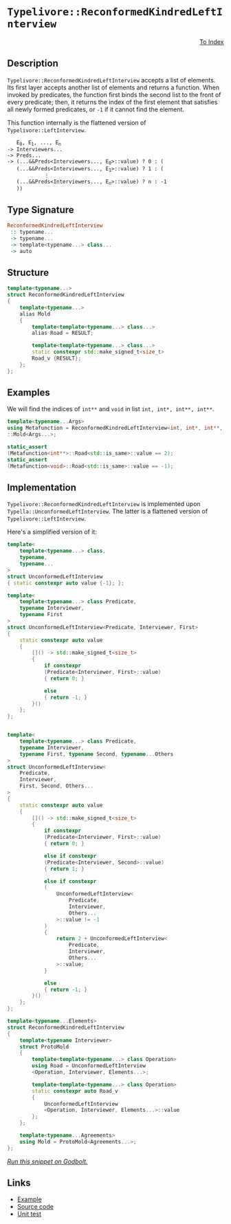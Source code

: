 <!-- Copyright 2024 Feng Mofan
SPDX-License-Identifier: Apache-2.0 -->

# `Typelivore::ReconformedKindredLeftInterview`

<p style='text-align: right;'><a href="../../../facilities/metafunctions.md#typelivore-reconformed-kindred-left-interview">To Index</a></p>

## Description

`Typelivore::ReconformedKindredLeftInterview` accepts a list of elements.
Its first layer accepts another list of elements and returns a function.
When invoked by predicates, the function first binds the second list to the front of every predicate;
then, it returns the index of the first element that satisfies all newly formed predicates, or `-1` if it cannot find the element.

This function internally is the flattened version of `Typelivore::LeftInterview`.

<pre><code>   E<sub>0</sub>, E<sub>1</sub>, ..., E<sub>n</sub>
-> Interviewers...
-> Preds...
-> (...&&Preds&lt;Interviewers..., E<sub>0</sub>&gt;::value) ? 0 : (
   (...&&Preds&lt;Interviewers..., E<sub>1</sub>&gt;::value) ? 1 : (
            &vellip;
   (...&&Preds&lt;Interviewers..., E<sub>n</sub>&gt;::value) ? n : -1
   ))</code></pre>

## Type Signature

```Haskell
ReconformedKindredLeftInterview
 :: typename...
 -> typename...
 -> template<typename...> class...
 -> auto
```

## Structure

```C++
template<typename...>
struct ReconformedKindredLeftInterview
{
    template<typename...>
    alias Mold
    {
        template<template<typename...> class...>
        alias Road = RESULT;

        template<template<typename...> class...>
        static constexpr std::make_signed_t<size_t>
        Road_v {RESULT};
    };  
};
```

## Examples

We will find the indices of `int**` and `void` in list `int, int*, int**, int**`.

```C++
template<typename...Args>
using Metafunction = ReconformedKindredLeftInterview<int, int*, int**, int**>
::Mold<Args...>;

static_assert
(Metafunction<int**>::Road<std::is_same>::value == 2);
static_assert
(Metafunction<void>::Road<std::is_same>::value == -1);
```

## Implementation

`Typelivore::ReconformedKindredLeftInterview` is implemented upon `Typella::UnconformedLeftInterview`.
The latter is a flattened version of `Typelivore::LeftInterview`.

Here's a simplified version of it:

```C++
template<
    template<typename...> class,
    typename,
    typename...
>
struct UnconformedLeftInterview
{ static constexpr auto value {-1}; };

template<
    template<typename...> class Predicate,
    typename Interviewer,
    typename First
>
struct UnconformedLeftInterview<Predicate, Interviewer, First>
{
    static constexpr auto value 
    {
        []() -> std::make_signed_t<size_t>
        {
            if constexpr 
            (Predicate<Interviewer, First>::value)
            { return 0; }

            else
            { return -1; }
        }()
    };
};


template<
    template<typename...> class Predicate,
    typename Interviewer,
    typename First, typename Second, typename...Others
>
struct UnconformedLeftInterview<
    Predicate,
    Interviewer,
    First, Second, Others...
>
{
    static constexpr auto value 
    {
        []() -> std::make_signed_t<size_t>
        {
            if constexpr 
            (Predicate<Interviewer, First>::value)
            { return 0; }

            else if constexpr 
            (Predicate<Interviewer, Second>::value)
            { return 1; }

            else if constexpr
            (
                UnconformedLeftInterview<
                    Predicate, 
                    Interviewer, 
                    Others...
                >::value != -1
            )
            { 
                return 2 + UnconformedLeftInterview<
                    Predicate, 
                    Interviewer, 
                    Others...
                >::value; 
            }

            else
            { return -1; }
        }()
    };
};

template<typename...Elements>
struct ReconformedKindredLeftInterview
{
    template<typename Interviewer>
    struct ProtoMold 
    {
        template<template<typename...> class Operation>
        using Road = UnconformedLeftInterview
        <Operation, Interviewer, Elements...>;

        template<template<typename...> class Operation>
        static constexpr auto Road_v 
        {
            UnconformedLeftInterview
            <Operation, Interviewer, Elements...>::value
        };
    };

    template<typename...Agreements>
    using Mold = ProtoMold<Agreements...>;
};
```

[*Run this snippet on Godbolt.*](https://godbolt.org/#z:OYLghAFBqd5QCxAYwPYBMCmBRdBLAF1QCcAaPECAMzwBtMA7AQwFtMQByARg9KtQYEAysib0QXACx8BBAKoBnTAAUAHpwAMvAFYTStJg1DIApACYAQuYukl9ZATwDKjdAGFUtAK4sGIAKz%2BpK4AMngMmAByPgBGmMQSZlykAA6oCoRODB7evgFBaRmOAmER0SxxCVxJtpj2xQxCBEzEBDk%2BfoG19VlNLQSlUbHxickKza3teV3j/YPllaMAlLaoXsTI7BwA9ABU%2BweHR8e72yYaAIJ7BwDUACKYKa6MyHiYCjeHZ5fXJ39H3wu5yBZgAzOFkN4sDcTKC3AQAJ5PAD6BGITEIClh2GB5nBDEhXmhsLcyHG6CwVGxuJ%2B/zpAOBv12NwAkiwUvQ2IImA1PgdAUz6f9AcCCJh2QYxSTgTdZTcxRKeZgSYinsw2AA6LXYm6QpgKBSkGVy1WMViYI2XOXypFmzXay7Uy7jYheBw3OQEgT8YhsdAhTBUAgswTxABubwA7riAOwWG6zRzIXUCcaYVQpYgJgjoEAgFhMADWmGRGWAEXQqJJGQAXiWCDqw2IvJgYXGALRcEwxu6w%2BPd3ugqyOy4KjlK6VWk3i8dSuGm9WYLUanV6g03ZTETD4URiy0Xa0L82s0PECOYSPxfeH22Lm4AMTwxHGuNBOOdaLdBA9XoYPr9AZBiGYpnlGJKbtueC7haJ4geel5kA%2BT4vm%2BsbDgecqJlBKYMGmGZZkwXhEDcTbeK2xqyt26HWtaJj%2BFY/h3BASw3O2OrknmBbFqWeDltuVZwrW9ZOhhNFttRYk0XgVA4XhmYwlOklyhAEE7hOcLAeGUZXkhz4Nm%2BeakS2SwUUp4k3FuBDrAwNwaH2ba9iOolmXUSimUpVEWZgVnEDZnb2QO7lygOzGmYFQ6xoO6GijOkrKnCpljnFKq3uay6rgY66qVBSrXiaqVsLBWkXleiUFa2j56aQNpqseQiYGgDDoNVR72hqADyBAIPEWKOqhH6uu6nqNf%2B26AcGp7wZOznZdBeWyppoElWQpmVeM1X1Y1zU3J13XPulfXvkCcamVhyaNXJBFEagJHNuRiniUFlH0XRTEsWxb7Zrm%2BZFiWZYVgJbhCQJR0eSdD1KdJslivhCnOUpKlbmpc5uIt8E6Wt%2BnYIZd0mRDkmeZZ1m2QFPY0vDkmua2UMXTD8lPTRiOQdBJJo9piGbQI6DYjjZF4xTYmE95xNdkODnk2ZcpUzcNOpnTxAM9aECK5Jw3eiQAGBhNcFgQl%2BOS9as25XDBtmWzy3VSrku7T1B0C2ZPMgEZrZgGAsJ3KxXb6zR/Om55Vs0UTvk3GYMKWD%2BI0a2NWvm9Gev26bRt7ibpuSbHOkB0pNv7Q6CcEwZTt3QF3u0WTTmm1TAdCz5fmi/2Zf2yFvvBWTEWOq30WjrF6nwuVy7YJyjAEFi/UXC6X43AASg16u%2BtuADS4ToEj42x2hiXdyjrWtunCuj9a4/upuqBEAAsp46Ap5R4P20lPd31vffap9a4fO1Tzog0IlKV4GRGFPqAmCX3dhHWemsgKTTAt7Ek794g8iyNVXe1UB7iiHgodKqE25Am9g/eK8JN54O3hg7AupMpvw/vAgQ39JJnWhumeShFiKT0AZWMMV8aJUQDmrP8Ud/Qx0gReKucJYGfwQUVJaCFkGD0EOg5%2B2NC5kQZuFCS18ooS2nIqR%2BtU2oXGAFuVBMjqGyl/uEYANxz60GAaCD2x8z4XxJLo/RXJh7EL7JFNxTlBRCgFIcG42BVCsA5K2L4jIhQMk8b40%2B3kmBUC8IILIfJ9iAlwSlbRS4tQXGIMAEeR0TH/yic0WJBJeQgOnpHOe6BF5NRXvwnWgi4ThAINVRpuxmmCH2G0gg%2BwRJ5gsdzOEmTsmuKwaE24AAVd434QkfngcgZE%2BolCtGBBAApMS4kOCyCSFpuxHbMKAdWHMeY8AKFLOaR2zsYTWJAWYEyWCzrzINPEBslwVnRKKRsqhcIwyoDwP0%2BRez%2BlA0OSAY5py2DnLupcwcHtOy3IsBwFYtBOD%2BF4H4DgWhSCoE4G4aw1gExrA2ORMEPBSAEE0AilYhYAiSA1BoAAHGYMwABOJlXB/D0rpVwGMMZpBIo4JIXgLAJAaA0KQNFGKsUcF4AoEAoqyXooRaQOAsAYCIBAGsAgKQiLkEoGgdkdB4iRHNJwVQdKABs7YzWSBuMAZAyYpAajMLwSCRBiC/L0PwQQIgxDsCkDIQQigVDqAVaQXQyRIzohSJwHgiLkWovJZizg7UiJau/KgGSpqLVWptXam4DrQ4QA8Pq%2BgWY8RcCWLweVWgVgQCQHqlIBqyAUAgPWxtIBgBSDMHwOgIEZUQBiAmmI4QWgImjbwIdzBiAInajEbQDV5Ukr1c49qDBaCjpDVgGIXhgBuDELQGV3BeBYALEYcQG6nzzrwGGd4Cb0wNSIlsEljS6gJtoHgGI6Ip0eCwAmtEeAhWHtINe4gMR0iYAeCe4Ab6jDkpWFQAw2SABqUZYFopJZ64QohxB%2Bow4GtQCaw36EMMYXFlh9DvplZAFYqAUgNAPe2ck7tTCWGsGYCVwG3VYEo8xbol7nAQFcFMPwyRQjhCGBUEYyRCiZAEEJvQ0mGjzGGFUXjHzGgTDaJ4Doeg7B8fU3MMTCxJO2A03JsYGmlMSaqCsBQBLNgSFjRwFFYqE2SpuJmy11rbX2ppQW3AhASBh1BOWytsGVjdSASMHjVLJCgg1Ey0EPKNCSDMJIM1Ir/BmqZfoTgArSBCuCxqM1XAzV0qZZys1/hJBsoS2alzIbJXStlaS2DSrVW1vVSm7VzbW0lqNWwTgLQWBhhjO2JgpDiN5qZRqLgtLnX4Fde65IGHvXYekLhpQ%2BGQ26C7RGpgUbD2Oec%2BK3gkrk2aqIjcdN7nzWeYm//Lg03ZsaBuIW1Axb4hBZuaFhVNa63vYbSWnVLaAdtr1EYR7XBRU0FoL2ygA6Q0TpHWO0gSOp0zrnQ4FHS6h4rrXQmzd27d20H3Sj49xGz0YvwFuDZ16D0YrvcgB9KPn18oxW%2Bj9I7v1bAxX%2BgDJLgOgaUBBinpjWvwaYEhlDaoUcraw769bsg8PBoxTtojMHmNWDIxz7j1HaNZHo4x6xmvWPsfiJxm9VHVMNBcE1MzwQmqWcWFJ9IMnshabyC7ooWQnfGd02pvokwPfCet70CzhnlM6dM8HqPBmyiR/LasdY9nE98uO65zgN2s3WvB2Yx7M3aWvf866oLIWWu/fC5gSLCQeN8rywV6byWYz%2BCZdy0EKW0vVfqxKzgTW5WteVWqjVqbge9cNcajgQ3s0sAUGGZMYZ89xXGPNgLnGPWyFWwr/18hNsq50CAUEpA9sHZjTlpz8aGtJq62mjN0/Z/z8X0qcYr2i2A8%2B3iUEFby/VqVf9j7TbdVQcS0nZkAUgUhkQF8mVkQl8CBkRVArVu1Ycep4dB1h0p0Uc0dp1Z151sd3tl1V110qdMAt0d090D0SVydT0ecj0L1acb0Q1GdmdANWdX131P0ERudf03V%2BdeBBcwMRdT0xdfs%2BAEMFBkMLxUNZcN95cJBFcA1d8CMD91cSMWNtcKN4A9c6NOBtgOITdLA2NTsONflLceN/cbcBM7cY8RNHcI8rN5NXcGh7cFMfdbDndQ8BBA9NNcgQ8zCw849xM3DZgg9vDY9WhfdrMk9CUHMz909L8OB3M7858SJH8xRn8IBi9Asy0v8q0KVSAIssAa9HN68QBmUNRQRQRAhksocNByiYxStu9Tte9bBmscilhKUQBJB/B4suUYwRU6VJBWUuAGUzA6s%2BVQQL8e8pVv9ci%2BUnUGjE0pjWiVhgMMhnBJAgA)

## Links

- [Example](../../../code/facilities/metafunctions/typelivore/reconformed_kindred_left_interview/implementation.hpp)
- [Source code](../../../../conceptrodon/typelivore/reconformed_kindred_left_interview.hpp)
- [Unit test](../../../../tests/unit/metafunctions/typelivore/reconformed_kindred_left_interview.test.hpp)
